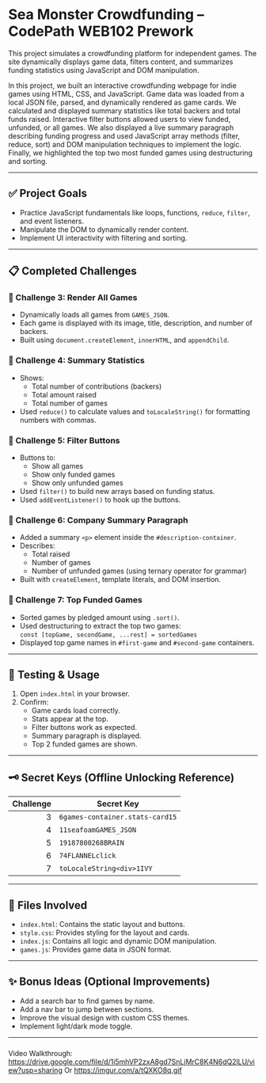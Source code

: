 # Sea Monster Crowdfunding – CodePath WEB102 Prework

This project simulates a crowdfunding platform for independent games. The site dynamically displays game data, filters content, and summarizes funding statistics using JavaScript and DOM manipulation.

In this project, we built an interactive crowdfunding webpage for indie games using HTML, CSS, and JavaScript. Game data was loaded from a local JSON file, parsed, and dynamically rendered as game cards. We calculated and displayed summary statistics like total backers and total funds raised. Interactive filter buttons allowed users to view funded, unfunded, or all games. We also displayed a live summary paragraph describing funding progress and used JavaScript array methods (filter, reduce, sort) and DOM manipulation techniques to implement the logic. Finally, we highlighted the top two most funded games using destructuring and sorting.

---

## ✅ Project Goals

- Practice JavaScript fundamentals like loops, functions, `reduce`, `filter`, and event listeners.
- Manipulate the DOM to dynamically render content.
- Implement UI interactivity with filtering and sorting.

---

## 📋 Completed Challenges

### 🔹 Challenge 3: Render All Games
- Dynamically loads all games from `GAMES_JSON`.
- Each game is displayed with its image, title, description, and number of backers.
- Built using `document.createElement`, `innerHTML`, and `appendChild`.

### 🔹 Challenge 4: Summary Statistics
- Shows:
  - Total number of contributions (backers)
  - Total amount raised
  - Total number of games
- Used `reduce()` to calculate values and `toLocaleString()` for formatting numbers with commas.

### 🔹 Challenge 5: Filter Buttons
- Buttons to:
  - Show all games
  - Show only funded games
  - Show only unfunded games
- Used `filter()` to build new arrays based on funding status.
- Used `addEventListener()` to hook up the buttons.

### 🔹 Challenge 6: Company Summary Paragraph
- Added a summary `<p>` element inside the `#description-container`.
- Describes:
  - Total raised
  - Number of games
  - Number of unfunded games (using ternary operator for grammar)
- Built with `createElement`, template literals, and DOM insertion.

### 🔹 Challenge 7: Top Funded Games
- Sorted games by pledged amount using `.sort()`.
- Used destructuring to extract the top two games:  
  `const [topGame, secondGame, ...rest] = sortedGames`
- Displayed top game names in `#first-game` and `#second-game` containers.

---

## 🧪 Testing & Usage

1. Open `index.html` in your browser.
2. Confirm:
   - Game cards load correctly.
   - Stats appear at the top.
   - Filter buttons work as expected.
   - Summary paragraph is displayed.
   - Top 2 funded games are shown.

---

## 🗝 Secret Keys (Offline Unlocking Reference)

| Challenge | Secret Key              |
|----------:|---------------------------------|
| 3         | `6games-container.stats-card15` |
| 4         | `11seafoamGAMES_JSON`           |
| 5         | `19187800268BRAIN`              |
| 6         | `74FLANNELclick`                |
| 7         | `toLocaleString<div>1IVY`       |

---

## 📂 Files Involved

- `index.html`: Contains the static layout and buttons.
- `style.css`: Provides styling for the layout and cards.
- `index.js`: Contains all logic and dynamic DOM manipulation.
- `games.js`: Provides game data in JSON format.

---

## ✨ Bonus Ideas (Optional Improvements)

- Add a search bar to find games by name.
- Add a nav bar to jump between sections.
- Improve the visual design with custom CSS themes.
- Implement light/dark mode toggle.

---

### 

Video Walkthrough:
https://drive.google.com/file/d/1i5mhVP2zxA8gd7SnLjMrC8K4N6dQ2lLU/view?usp=sharing
Or
https://imgur.com/a/tQXKO8q.gif
